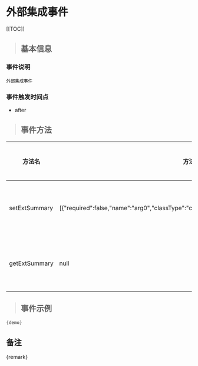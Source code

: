 # 外部集成事件

[[TOC]]

>## 基本信息

### 事件说明
```text
外部集成事件
```

### 事件触发时间点
- after

>## 事件方法

方法名 | 方法参数 | 方法返回值 | 版本 | 参数描述
 --- | --- | --- | --- | --- 
setExtSummary|[{"required":false,"name":"arg0","classType":"com.seeyon.apps.extIntegration.vo.ExtSummary"}]|void|设置外部流程
getExtSummary|null|com.seeyon.apps.extIntegration.vo.ExtSummary|获取外部流程


> ## 事件示例

```java
{demo}
```

## 备注
{remark}